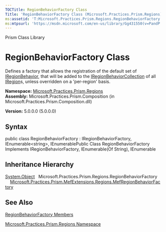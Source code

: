 ```yaml
---
TOCTitle: RegionBehaviorFactory Class
Title: 'RegionBehaviorFactory Class (Microsoft.Practices.Prism.Regions)'
ms:assetid: 'T:Microsoft.Practices.Prism.Regions.RegionBehaviorFactory'
ms:mtpsurl: 'https://msdn.microsoft.com/en-us/library/Gg431550(v=PandP.50)'
---
```


Prism Class Library

RegionBehaviorFactory Class
===========================

Defines a factory that allows the registration of the default set of [IRegionBehavior](https://msdn.microsoft.com/t:microsoft.practices.prism.regions.iregionbehavior), that will be added to the [IRegionBehaviorCollection](https://msdn.microsoft.com/t:microsoft.practices.prism.regions.iregionbehaviorcollection) of all [IRegion](https://msdn.microsoft.com/t:microsoft.practices.prism.regions.iregion)s, unless overridden on a 'per-region' basis.

**Namespace:** [Microsoft.Practices.Prism.Regions](https://msdn.microsoft.com/n:microsoft.practices.prism.regions)
**Assembly:** Microsoft.Practices.Prism.Composition (in Microsoft.Practices.Prism.Composition.dll)

**Version:** 5.0.0.0 (5.0.0.0)

## Syntax


public class RegionBehaviorFactory : IRegionBehaviorFactory, IEnumerable&lt;string&gt;, IEnumerablePublic Class RegionBehaviorFactory Implements IRegionBehaviorFactory, IEnumerable(Of String), IEnumerable

Inheritance Hierarchy
---------------------

<span id="familyToggle"></span>[System.Object](http://msdn.microsoft.com/en-us/library/e5kfa45b)
  Microsoft.Practices.Prism.Regions.RegionBehaviorFactory
    [Microsoft.Practices.Prism.MefExtensions.Regions.MefRegionBehaviorFactory](https://msdn.microsoft.com/t:microsoft.practices.prism.mefextensions.regions.mefregionbehaviorfactory)

See Also
--------


[RegionBehaviorFactory Members](https://msdn.microsoft.com/allmembers.t:microsoft.practices.prism.regions.regionbehaviorfactory)

[Microsoft.Practices.Prism.Regions Namespace](https://msdn.microsoft.com/n:microsoft.practices.prism.regions)
